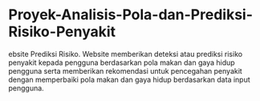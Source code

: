 # Proyek-Analisis-Pola-dan-Prediksi-Risiko-Penyakit
ebsite Prediksi Risiko. Website memberikan deteksi atau prediksi risiko penyakit kepada pengguna berdasarkan pola makan dan gaya hidup pengguna serta memberikan rekomendasi untuk pencegahan penyakit dengan memperbaiki pola makan dan gaya hidup berdasarkan data input pengguna.
